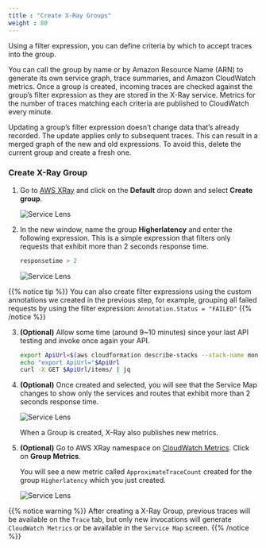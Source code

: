 ```yaml
---
title : "Create X-Ray Groups"
weight : 80
---
```


Using a filter expression, you can define criteria by which to accept traces into the group.

You can call the group by name or by Amazon Resource Name (ARN) to generate its own service graph, trace summaries, and Amazon CloudWatch metrics. Once a group is created, incoming traces are checked against the group’s filter expression as they are stored in the X-Ray service. Metrics for the number of traces matching each criteria are published to CloudWatch every minute.

Updating a group’s filter expression doesn’t change data that’s already recorded. The update applies only to subsequent traces. This can result in a merged graph of the new and old expressions. To avoid this, delete the current group and create a fresh one.

### Create X-Ray Group

1. Go to [AWS XRay](https://console.aws.amazon.com/xray/home#service-map) and click on the **Default** drop down and select **Create group**.

    ![Service Lens](/images/xray_group.png)

2. In the new window, name the group **Higherlatency** and enter the following expression. This is a simple expression that filters only requests that exhibit more than 2 seconds response time.

    ```SQL
    responsetime > 2
    ```

    ![Service Lens](/images/xray_group_11.png)


{{% notice tip %}}
You can also create filter expressions using the custom annotations we created in the previous step, for example, grouping all failed requests by using the filter expression: 
`Annotation.Status = "FAILED"`
{{% /notice %}}

3. **(Optional)** Allow some time (around 9~10 minutes) since your last API testing and invoke once again your API.

    ```sh
    export ApiUrl=$(aws cloudformation describe-stacks --stack-name monitoring-app-tracing --output json | jq '.Stacks[].Outputs[] | select(.OutputKey=="ApiUrl") | .OutputValue' | sed -e 's/^"//'  -e 's/"$//')
    echo "export ApiUrl="$ApiUrl
    curl -X GET $ApiUrl/items/ | jq
    ```

4. **(Optional)** Once created and selected, you will see that the Service Map changes to show only the services and routes that exhibit more than 2 seconds response time.

    ![Service Lens](/images/xray_group_1.png)

    When a Group is created, X-Ray also publishes new metrics.

5. **(Optional)** Go to AWS XRay namespace on [CloudWatch Metrics](https://console.aws.amazon.com/cloudwatch/home?#metricsV2:graph=~();namespace=~'AWS*2fX-Ray). Click on **Group Metrics**.

    You will see a new metric called `ApproximateTraceCount` created for the group `Higherlatency` which you just created.

    ![Service Lens](/images/xray_group_2.png)

{{% notice warning %}}
After creating a X-Ray Group, previous traces will be available on the `Trace` tab, but only new invocations will generate `CloudWatch Metrics` or be available in the `Service Map` screen. 
{{% /notice %}}
